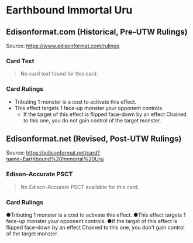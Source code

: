 # Earthbound Immortal Uru

## Edisonformat.com (Historical, Pre-UTW Rulings)

Source: https://www.edisonformat.com/rulings

### Card Text

> No card text found for this card.

### Card Rulings

*   Tributing 1 monster is a cost to activate this effect.
*   This effect targets 1 face-up monster your opponent controls.
    *   If the target of this effect is flipped face-down by an effect Chained to this one, you do not gain control of the target monster.

## Edisonformat.net (Revised, Post-UTW Rulings)

Source: https://edisonformat.net/card?name=Earthbound%20Immortal%20Uru

### Edison-Accurate PSCT

> No Edison-Accurate PSCT available for this card.

### Card Rulings

●Tributing 1 monster is a cost to activate this effect.
●This effect targets 1 face-up monster your opponent controls.
●If the target of this effect is flipped face-down by an effect Chained to this one, you don't gain control of the target monster.
            